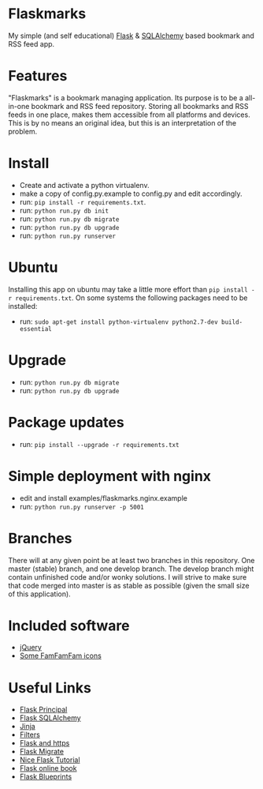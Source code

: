 Flaskmarks
===============
My simple (and self educational) [Flask](http://flask.pocoo.org/) & [SQLAlchemy](http://www.sqlalchemy.org/) based bookmark and RSS feed app.

Features
========
"Flaskmarks" is a bookmark managing application. Its purpose is to be a all-in-one bookmark and RSS feed repository. Storing all bookmarks and RSS feeds in one place, makes them accessible from all platforms and devices. This is by no means an original idea, but this is an interpretation of the problem.

Install
=======
* Create and activate a python virtualenv.
* make a copy of config.py.example to config.py and edit accordingly.
* run: `pip install -r requirements.txt`.
* run: `python run.py db init`
* run: `python run.py db migrate`
* run: `python run.py db upgrade`
* run: `python run.py runserver`

Ubuntu
======
Installing this app on ubuntu may take a little more effort than `pip install -r requirements.txt`. On some systems the following packages need to be installed:
* run: `sudo apt-get install python-virtualenv python2.7-dev build-essential`

Upgrade
=======
* run: `python run.py db migrate`
* run: `python run.py db upgrade`

Package updates
===============
* run: `pip install --upgrade -r requirements.txt`

Simple deployment with nginx
============================
* edit and install examples/flaskmarks.nginx.example
* run: `python run.py runserver -p 5001`

Branches
========
There will at any given point be at least two branches in this repository. One
master (stable) branch, and one develop branch. The develop branch might contain
unfinished code and/or wonky solutions. I will strive to make sure that code 
merged into master is as stable as possible (given the small size of this application).

Included software
=================
* [jQuery](http://jquery.com)
* [Some FamFamFam icons](http://www.famfamfam.com/lab/icons/silk/)

Useful Links
============
* [Flask Principal](http://pythonhosted.org/Flask-Principal/)
* [Flask SQLAlchemy](http://pythonhosted.org/Flask-SQLAlchemy/)
* [Jinja](http://jinja.pocoo.org/)
* [Filters](http://jinja.pocoo.org/docs/templates/#builtin-filters)
* [Flask and https](http://flask.pocoo.org/mailinglist/archive/2011/11/17/change-request-s-http-referer-header/#fc7dc5b7a1682ccbb4947a8013987761)
* [Flask Migrate](http://flask-migrate.readthedocs.org/en/latest/)
* [Nice Flask Tutorial](http://blog.miguelgrinberg.com/post/the-flask-mega-tutorial-part-i-hello-world)
* [Flask online book](http://exploreflask.com/index.html)
* [Flask Blueprints](http://flask.pocoo.org/docs/blueprints/)
